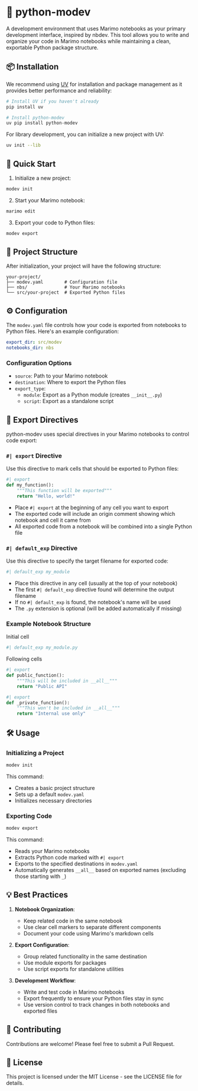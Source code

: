 # 🚀 python-modev

A development environment that uses Marimo notebooks as your primary development interface, inspired by nbdev. This tool allows you to write and organize your code in Marimo notebooks while maintaining a clean, exportable Python package structure.

## 📦 Installation

We recommend using [UV](https://github.com/astral-sh/uv) for installation and package management as it provides better performance and reliability:

```bash
# Install UV if you haven't already
pip install uv

# Install python-modev
uv pip install python-modev
```

For library development, you can initialize a new project with UV:

```bash
uv init --lib
```

## 🚀 Quick Start

1. Initialize a new project:
```bash
modev init
```

2. Start your Marimo notebook:
```bash
marimo edit
```

3. Export your code to Python files:
```bash
modev export
```

## 📁 Project Structure

After initialization, your project will have the following structure:
```
your-project/
├── modev.yaml        # Configuration file
├── nbs/              # Your Marimo notebooks
└── src/your-project  # Exported Python files
```

## ⚙️ Configuration

The `modev.yaml` file controls how your code is exported from notebooks to Python files. Here's an example configuration:

```yaml
export_dir: src/modev
notebooks_dir: nbs
```

### Configuration Options

- `source`: Path to your Marimo notebook
- `destination`: Where to export the Python files
- `export_type`: 
  - `module`: Export as a Python module (creates `__init__.py`)
  - `script`: Export as a standalone script

## 📝 Export Directives

python-modev uses special directives in your Marimo notebooks to control code export:

### `#| export` Directive

Use this directive to mark cells that should be exported to Python files:

```python
#| export
def my_function():
    """This function will be exported"""
    return "Hello, world!"
```

- Place `#| export` at the beginning of any cell you want to export
- The exported code will include an origin comment showing which notebook and cell it came from
- All exported code from a notebook will be combined into a single Python file

### `#| default_exp` Directive

Use this directive to specify the target filename for exported code:

```python
#| default_exp my_module
```

- Place this directive in any cell (usually at the top of your notebook)
- The first `#| default_exp` directive found will determine the output filename
- If no `#| default_exp` is found, the notebook's name will be used
- The `.py` extension is optional (will be added automatically if missing)

### Example Notebook Structure

Initial cell
```python
#| default_exp my_module.py
```

Following cells
```python
#| export
def public_function():
    """This will be included in __all__"""
    return "Public API"
```
```python
#| export
def _private_function():
    """This won't be included in __all__"""
    return "Internal use only"
```

## 🛠️ Usage

### Initializing a Project

```bash
modev init
```

This command:
- Creates a basic project structure
- Sets up a default `modev.yaml`
- Initializes necessary directories

### Exporting Code

```bash
modev export
```

This command:
- Reads your Marimo notebooks
- Extracts Python code marked with `#| export`
- Exports to the specified destinations in `modev.yaml`
- Automatically generates `__all__` based on exported names (excluding those starting with `_`)

## 💡 Best Practices

1. **Notebook Organization**:
   - Keep related code in the same notebook
   - Use clear cell markers to separate different components
   - Document your code using Marimo's markdown cells

2. **Export Configuration**:
   - Group related functionality in the same destination
   - Use module exports for packages
   - Use script exports for standalone utilities

3. **Development Workflow**:
   - Write and test code in Marimo notebooks
   - Export frequently to ensure your Python files stay in sync
   - Use version control to track changes in both notebooks and exported files

## 🤝 Contributing

Contributions are welcome! Please feel free to submit a Pull Request.

## 📄 License

This project is licensed under the MIT License - see the LICENSE file for details.
